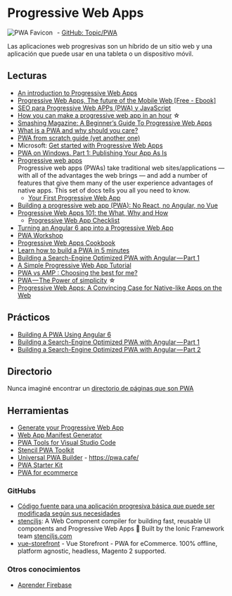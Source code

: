 # Progressive Web Apps

<img src="/dev.web/assets/img/pwa-favicon.png" alt="PWA Favicon" style="float:left;margin-right:10px;" /> - [GitHub: Topic/PWA](https://github.com/topics/pwa)

Las aplicaciones web progresivas son un híbrido de un sitio web y una aplicación que puede usar en una tableta o un dispositivo móvil.

## Lecturas

- [An introduction to Progressive Web Apps](https://medium.freecodecamp.org/an-introduction-to-progressive-web-apps-6aa75f32816f)
- [Progressive Web Apps, The future of the Mobile Web [Free - Ebook]](https://www.awwwards.com/PWA-ebook/)
- [SEO para Progressive Web APPs (PWA) y JavaScript](https://www.analistaseo.es/posicionamiento-buscadores/seo-progressive-web-apps-pwa/)
- [How you can make a progressive web app in an hour](https://medium.freecodecamp.org/how-you-can-make-a-progressive-web-app-in-an-hour-7e36d560610e) ☆
- [Smashing Magazine: A Beginner’s Guide To Progressive Web Apps](https://www.smashingmagazine.com/2016/08/a-beginners-guide-to-progressive-web-apps/)
- [What is a PWA and why should you care?](https://blog.bitsrc.io/what-is-a-pwa-and-why-should-you-care-388afb6c0bad)
- [PWA from scratch guide (yet another one)](https://itnext.io/pwa-from-scratch-guide-yet-another-one-bdfa438b50aa)
- Microsoft: [Get started with Progressive Web Apps](https://docs.microsoft.com/en-us/microsoft-edge/progressive-web-apps/get-started)
- [PWA on Windows. Part 1: Publishing Your App As Is](https://blog.ailon.org/pwa-on-windows-part-1-publishing-your-app-as-is-d884133fc96d)
- [Progressive web apps](https://developer.mozilla.org/en-US/Apps/Progressive)  
    Progressive web apps (PWAs) take traditional web sites/applications — with all of the advantages the web brings — and add a number of features that give them many of the user experience advantages of native apps. This set of docs tells you all you need to know.
  - [Your First Progressive Web App](https://developers.google.com/web/fundamentals/codelabs/your-first-pwapp/?hl=en)
- [Building a progressive web app (PWA): No React, no Angular, no Vue](https://blog.logrocket.com/building-a-progressive-web-app-pwa-no-react-no-angular-no-vue-aefdded3b5e)
- [Progressive Web Apps 101: the What, Why and How](https://medium.freecodecamp.org/progressive-web-apps-101-the-what-why-and-how-4aa5e9065ac2)
  - [Progressive Web App Checklist](https://developers.google.com/web/progressive-web-apps/checklist)
- [Turning an Angular 6 app into a Progressive Web App](https://itnext.io/turning-an-angular-6-app-into-a-progressive-web-app-9e6fc6361ba6)
- [PWA Workshop](https://pwa-workshop.js.org/)
- [Progressive Web Apps Cookbook](https://pwa-cookbook.js.org/)
- [Learn how to build a PWA in 5 minutes](https://medium.com/dev-channel/learn-how-to-build-a-pwa-in-under-5-minutes-c860ad406ed)
- [Building a Search-Engine Optimized PWA with Angular — Part 1](https://blog.bitsrc.io/building-a-search-engine-optimized-pwa-with-angular-part-1-237ec0dc888e)
- [A Simple Progressive Web App Tutorial](https://medium.com/james-johnson/a-simple-progressive-web-app-tutorial-f9708e5f2605)
- [PWA vs AMP : Choosing the best for me?](https://codeburst.io/pwa-vs-amp-choosing-the-best-for-me-91c8c48ff152)
- [PWA — The Power of simplicity](https://medium.com/@krukmat/pwa-the-power-of-simplicity-aabbdba26e37) ☆
- [Progressive Web Apps: A Convincing Case for Native-like Apps on the Web](https://blog.bitsrc.io/progressive-web-apps-a-convincing-case-for-native-like-apps-on-the-web-8732bfa07945)

## Prácticos

- [Building A PWA Using Angular 6](https://www.smashingmagazine.com/2018/09/pwa-angular-6/)
- [Building a Search-Engine Optimized PWA with Angular — Part 1](https://blog.bitsrc.io/building-a-search-engine-optimized-pwa-with-angular-part-1-237ec0dc888e)
- [Building a Search-Engine Optimized PWA with Angular — Part 2](https://blog.bitsrc.io/building-an-search-engine-optimized-pwa-with-angular-part-2-4473aed90c14)

## Directorio

Nunca imaginé encontrar un [directorio de páginas que son PWA](https://pwa-directory.appspot.com/)

## Herramientas

- [Generate your Progressive Web App](https://www.pwabuilder.com)
- [Web App Manifest Generator](https://app-manifest.firebaseapp.com/)
- [PWA Tools for Visual Studio Code](https://marketplace.visualstudio.com/items?itemName=johnpapa.pwa-tools)
- [Stencil PWA Toolkit](https://stenciljs.com/pwa)
- [Universal PWA Builder](https://github.com/lukeed/pwa) - https://pwa.cafe/
- [PWA Starter Kit](https://polymer.github.io/pwa-starter-kit/)
- [PWA for ecommerce](https://www.vuestorefront.io/)

### GitHubs

- [Código fuente para una aplicación progresiva básica que puede ser modificada según sus necesidades](https://github.com/Montellanos/pwa-angular-firebase)
- [stenciljs](https://github.com/ionic-team/stencil): A Web Component compiler for building fast, reusable UI components and Progressive Web Apps 💎 Built by the Ionic Framework team [stenciljs.com](https://stenciljs.com/)
- [vue-storefront](https://github.com/DivanteLtd/vue-storefront) - Vue Storefront - PWA for eCommerce. 100% offline, platform agnostic, headless, Magento 2 supported.

### Otros conocimientos

- [Aprender Firebase](https://firebase.google.com/docs/)
